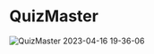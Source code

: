 # QuizMaster

![QuizMaster 2023-04-16 19-36-06](https://user-images.githubusercontent.com/48788534/232300050-e7dd3dc6-78a0-42f6-822f-1df993d81824.gif)
